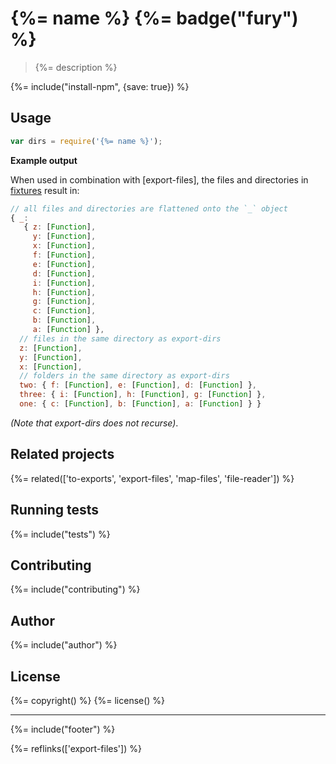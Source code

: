 # {%= name %} {%= badge("fury") %}

> {%= description %}

{%= include("install-npm", {save: true}) %}

## Usage

```js
var dirs = require('{%= name %}');
```

**Example output**

When used in combination with [export-files], the files and directories in [fixtures](./fixtures) result in:

```js
// all files and directories are flattened onto the `_` object
{ _:
   { z: [Function],
     y: [Function],
     x: [Function],
     f: [Function],
     e: [Function],
     d: [Function],
     i: [Function],
     h: [Function],
     g: [Function],
     c: [Function],
     b: [Function],
     a: [Function] },
  // files in the same directory as export-dirs
  z: [Function],
  y: [Function],
  x: [Function],
  // folders in the same directory as export-dirs
  two: { f: [Function], e: [Function], d: [Function] },
  three: { i: [Function], h: [Function], g: [Function] },
  one: { c: [Function], b: [Function], a: [Function] } }
```

_(Note that export-dirs does not recurse)_.

## Related projects
{%= related(['to-exports', 'export-files', 'map-files', 'file-reader']) %}

## Running tests
{%= include("tests") %}

## Contributing
{%= include("contributing") %}

## Author
{%= include("author") %}

## License
{%= copyright() %}
{%= license() %}

***

{%= include("footer") %}

{%= reflinks(['export-files']) %}
